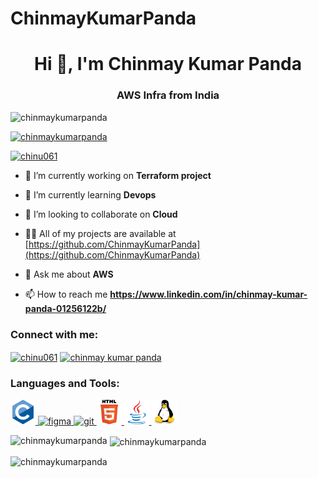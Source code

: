 # ChinmayKumarPanda
<h1 align="center">Hi 👋, I'm Chinmay Kumar Panda</h1>
<h3 align="center">AWS Infra  from India</h3>

<p align="left"> <img src="https://komarev.com/ghpvc/?username=chinmaykumarpanda&label=Profile%20views&color=0e75b6&style=flat" alt="chinmaykumarpanda" /> </p>

<p align="left"> <a href="https://github.com/ryo-ma/github-profile-trophy"><img src="https://github-profile-trophy.vercel.app/?username=chinmaykumarpanda" alt="chinmaykumarpanda" /></a> </p>

<p align="left"> <a href="https://twitter.com/chinu061" target="blank"><img src="https://img.shields.io/twitter/follow/chinu061?logo=twitter&style=for-the-badge" alt="chinu061" /></a> </p>

- 🔭 I’m currently working on **Terraform project**

- 🌱 I’m currently learning **Devops**

- 👯 I’m looking to collaborate on **Cloud**

- 👨‍💻 All of my projects are available at [https://github.com/ChinmayKumarPanda](https://github.com/ChinmayKumarPanda)

- 💬 Ask me about **AWS**

- 📫 How to reach me **https://www.linkedin.com/in/chinmay-kumar-panda-01256122b/**

<h3 align="left">Connect with me:</h3>
<p align="left">
<a href="https://twitter.com/chinu061" target="blank"><img align="center" src="https://raw.githubusercontent.com/rahuldkjain/github-profile-readme-generator/master/src/images/icons/Social/twitter.svg" alt="chinu061" height="30" width="40" /></a>
<a href="https://linkedin.com/in/chinmay kumar panda" target="blank"><img align="center" src="https://raw.githubusercontent.com/rahuldkjain/github-profile-readme-generator/master/src/images/icons/Social/linked-in-alt.svg" alt="chinmay kumar panda" height="30" width="40" /></a>
</p>

<h3 align="left">Languages and Tools:</h3>
<p align="left"> <a href="https://www.cprogramming.com/" target="_blank" rel="noreferrer"> <img src="https://raw.githubusercontent.com/devicons/devicon/master/icons/c/c-original.svg" alt="c" width="40" height="40"/> </a> <a href="https://www.figma.com/" target="_blank" rel="noreferrer"> <img src="https://www.vectorlogo.zone/logos/figma/figma-icon.svg" alt="figma" width="40" height="40"/> </a> <a href="https://git-scm.com/" target="_blank" rel="noreferrer"> <img src="https://www.vectorlogo.zone/logos/git-scm/git-scm-icon.svg" alt="git" width="40" height="40"/> </a> <a href="https://www.w3.org/html/" target="_blank" rel="noreferrer"> <img src="https://raw.githubusercontent.com/devicons/devicon/master/icons/html5/html5-original-wordmark.svg" alt="html5" width="40" height="40"/> </a> <a href="https://www.java.com" target="_blank" rel="noreferrer"> <img src="https://raw.githubusercontent.com/devicons/devicon/master/icons/java/java-original.svg" alt="java" width="40" height="40"/> </a> <a href="https://www.linux.org/" target="_blank" rel="noreferrer"> <img src="https://raw.githubusercontent.com/devicons/devicon/master/icons/linux/linux-original.svg" alt="linux" width="40" height="40"/> </a> <a href="https://www.mathworks.com/" target="_blank" rel="noreferrer"></a> </p>

<p><img align="left" src="https://github-readme-stats.vercel.app/api/top-langs?username=chinmaykumarpanda&show_icons=true&locale=en&layout=compact" alt="chinmaykumarpanda" /></p>

<p>&nbsp;<img align="center" src="https://github-readme-stats.vercel.app/api?username=chinmaykumarpanda&show_icons=true&locale=en" alt="chinmaykumarpanda" /></p>

<p><img align="center" src="https://github-readme-streak-stats.herokuapp.com/?user=chinmaykumarpanda&" alt="chinmaykumarpanda" /></p>

